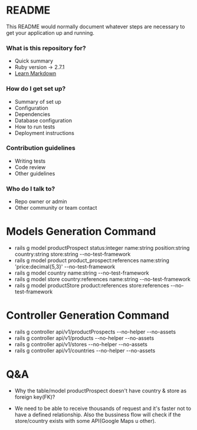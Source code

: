 # README #

This README would normally document whatever steps are necessary to get your application up and running.

### What is this repository for? ###

* Quick summary
* Ruby version -> 2.7.1
* [Learn Markdown](https://bitbucket.org/tutorials/markdowndemo)

### How do I get set up? ###

* Summary of set up
* Configuration
* Dependencies
* Database configuration
* How to run tests
* Deployment instructions

### Contribution guidelines ###

* Writing tests
* Code review
* Other guidelines

### Who do I talk to? ###

* Repo owner or admin
* Other community or team contact

# Models Generation Command
- rails g model productProspect status:integer name:string position:string country:string store:string --no-test-framework
- rails g model product product_prospect:references name:string 'price:decimal{5,3}' --no-test-framework
- rails g model country name:string --no-test-framework
- rails g model store country:references name:string --no-test-framework
- rails g model productStore product:references store:references --no-test-framework

# Controller Generation Command
- rails g controller api/v1/productProspects --no-helper --no-assets
- rails g controller api/v1/products --no-helper --no-assets
- rails g controller api/v1/stores --no-helper --no-assets
- rails g controller api/v1/countries --no-helper --no-assets

# Q&A
* Why the table/model productProspect doesn't have country & store as foreign key(FK)?
- We need to be able to receive thousands of request and it's faster not to have a defined relationship. Also the bussiness flow will check if the store/country exists with some API(Google Maps u other).